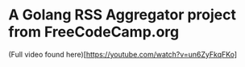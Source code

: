 # A Golang RSS Aggregator project from FreeCodeCamp.org

(Full video found here)[https://youtube.com/watch?v=un6ZyFkqFKo]